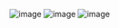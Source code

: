 ![image](https://github.com/weslleyalberto/Anglels-Hostels/assets/45899117/3c5eafaf-3ca1-4eaa-a235-13b6bf2f28c6)
![image](https://github.com/weslleyalberto/Anglels-Hostels/assets/45899117/54ba80d6-2c48-4fbd-bc6d-7b86c39d561f)
![image](https://github.com/weslleyalberto/Anglels-Hostels/assets/45899117/d84e0f8e-720c-43cb-9939-1182777ca6e7)

